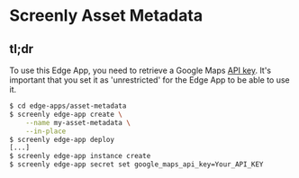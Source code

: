 # Screenly Asset Metadata



## tl;dr

To use this Edge App, you need to retrieve a Google Maps [API key](https://developers.google.com/maps/documentation/javascript/get-api-key). It's important that you set it as 'unrestricted' for the Edge App to be able to use it.

```bash
$ cd edge-apps/asset-metadata
$ screenly edge-app create \
    --name my-asset-metadata \
    --in-place
$ screenly edge-app deploy
[...]
$ screenly edge-app instance create
$ screenly edge-app secret set google_maps_api_key=Your_API_KEY
```

